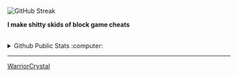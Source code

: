 ![GitHub Streak](https://github-readme-streak-stats.herokuapp.com/?user=WarriorCrystal)

**I make shitty skids of block game cheats**

<br>
<details>
  <summary>Github Public Stats :computer:</summary>
<a href="https://github.com/WarriorCrystal?tab=repositories">
  <img align="center" src="https://github-readme-stats.vercel.app/api/top-langs/?username=WarriorCrystal&hide=scheme&count_private=true&title_color=EC5061&text_color=FBDCDF&icon_color=E89F9A&bg_color=0D1117" />
</a>
<a href="https://github.com/WarriorCrystal?tab=repositories">
  <img align="center" src="https://github-readme-stats.vercel.app/api?username=WarriorCrystal&show_icons=true&line_height=33&count_private=true&title_color=EC5061&text_color=FBDCDF&icon_color=E89F9A&bg_color=0D1117" alt="WarriorCrystal's GitHub Stats" />
</a>

![Profile Views](https://komarev.com/ghpvc/?username=WarriorCrystal)
  ----
</details>

------
[WarriorCrystal](https://github.com/WarriorCrystal) <br>
